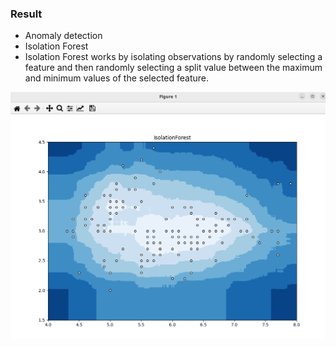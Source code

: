 ### Result
* Anomaly detection
* Isolation Forest
* Isolation Forest works by isolating observations by randomly selecting a feature and then randomly selecting a split value between the maximum and minimum values of the selected feature.

<img src='isolation-forrest.png' />


